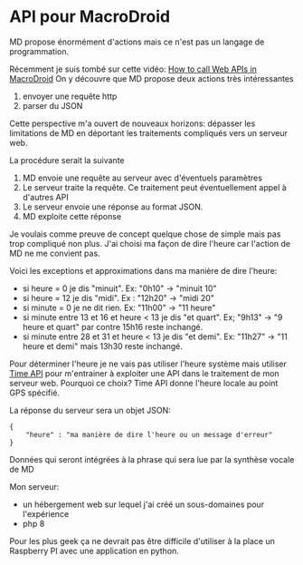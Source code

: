# API pour MacroDroid
MD propose énormément d'actions mais ce n'est pas un langage de programmation.

Récemment je suis tombé sur cette vidéo: [How to call Web APIs in MacroDroid](https://www.youtube.com/watch?v=PikZoycOXMg)
On y découvre que MD propose deux actions très intéressantes

1.  envoyer une requête http
2.  parser du JSON

Cette perspective m'a ouvert de nouveaux horizons: dépasser les limitations de MD en déportant les traitements compliqués vers un serveur web.

La procédure serait la suivante

1.  MD envoie une requête au serveur avec d'éventuels paramètres
2.  Le serveur traite la requête. Ce traitement peut éventuellement appel à d'autres API
3.  Le serveur envoie une réponse au format JSON.
4.  MD exploite cette réponse

Je voulais comme preuve de concept quelque chose de simple mais pas trop compliqué non plus. J'ai choisi ma façon de dire l'heure car l'action de MD ne me convient pas.

Voici les exceptions et approximations dans ma manière de dire l'heure:

- si heure = 0 je dis "minuit". Ex: "0h10" -&gt; "minuit 10"
- si heure = 12 je dis "midi". Ex : "12h20" -&gt; "midi 20"
- si minute = 0 je ne dit rien. Ex: "11h00" -&gt; "11 heure"
- si minute entre 13 et 16 et heure &lt; 13 je dis "et quart". Ex; "9h13" -&gt; "9 heure et quart" par contre 15h16 reste inchangé.
- si minute entre 28 et 31 et heure &lt; 13 je dis "et demi". Ex: "11h27" -&gt; "11 heure et demi" mais 13h30 reste inchangé.

Pour déterminer l'heure je ne vais pas utiliser l'heure système mais utiliser [Time API](https://www.timeapi.io//) pour m'entrainer à exploiter une API dans le traitement de mon serveur web. Pourquoi ce choix?
Time API donne l'heure locale au point GPS spécifié.

La réponse du serveur sera un objet JSON:

```
{
    "heure" : "ma manière de dire l'heure ou un message d'erreur"
}
```

Données qui seront intégrées à la phrase qui sera lue par la synthèse vocale de MD

Mon serveur:

- un hébergement web sur lequel j'ai créé un sous-domaines pour l'expérience
- php 8

Pour les plus geek ça ne devrait pas être difficile d'utiliser à la place un Raspberry PI avec une application en python.
